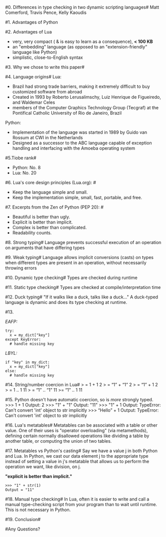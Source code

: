 #0. Differences in type checking in two dynamic scripting languages#
Matt Comerford, Travis Pence, Kelly Kaoudis

#1. Advantages of Python

#2. Advantages of Lua
- very, very compact ( & is easy to learn as a consequence), **< 100 KB**
- an "embedding" language (as opposed to an "extension-friendly" language like Python)
- simplistic, close-to-English syntax

#3. Why we chose to write this paper#

#4. Language origins#
Lua:
- Brazil had strong trade barriers, making it extremely difficult to buy customized software from abroad
- Created in 1993 by Roberto Lerusalimschy, Luiz Henrique de Figueiredo, and Waldemar Celes
- members of the Computer Graphics Technology Group (Tecgraf) at the Pontifical Catholic University of Rio de Janeiro, Brazil

Python:
- Implementation of the language was started in 1989 by Guido van Rossum at CWI in the Netherlands
- Designed as a successor to the ABC language capable of exception handling and interfacing with the Amoeba operating system

#5.Tiobe rank#
- Python: No. 8
- Lua: No. 20

#6. Lua's core design principles (Lua.org): #
- Keep the language simple and small.
- Keep the implementation simple, small, fast, portable, and free.

#7. Excerpts from the Zen of Python (PEP 20): #
- Beautiful is better than ugly.
- Explicit is better than implicit.
- Complex is better than complicated.
- Readability counts.
	
#8. Strong typing#
Language prevents successful execution of an operation on arguments that have differing types

#9. Weak typing#
Language allows implicit conversions (casts) on types when different types are present in an operation,
without necessarily throwing errors

#10. Dynamic type checking#
Types are checked during runtime

#11. Static type checking#
Types are checked at compile/interpretation time

#12. Duck typing#
"If it walks like a duck, talks like a duck..." 
A duck-typed language is dynamic and does its type checking at runtime.

#13.

_EAFP:_

    try:
      x = my_dict["key"]
    except KeyError:
      # handle missing key
_LBYL:_

    if "key" in my_dict:
      x = my_dict["key"]
    else:
      # handle missing key

#14. String/number coercion in Lua#
    > = 1 + 1
    2
    > = “1” + “1”
    2
    > = “1” + 1
    2
    > = 1 .. 1
    11
    > = “1” .. “1”
    11
    >= “1” .. 1
    11

#15. Python doesn't have automatic coercion, so is *more* strongly typed.
    >>> 1 + 1
    Output: 2
    >>> "1" + "1"
    Output: "11"
    >>> "1" + 1
    Output: TypeError: Can't convert 'int' object to str implicitly
    >>> “Hello” + 1
    Output: TypeError: Can't convert 'int' object to str implicitly

#16. Lua's metatables#
Metatables can be associated with a table or other value. One of their uses is "operator overloading" 
(via metamethods), defining certain normally disallowed 
operations like dividing a table by another table, or computing the union of two tables.

#17. Metatables vs Python's casting#
Say we have a value j in both Python and Lua.
In Python, we cast our data element j to the appropriate type instead of 
setting a value in j's metatable that allows us to perform the operation we want, like division, on j.

__"explicit is better than implicit."__  

    >>> "1" + str(1)
    Output = "11"
    
#18. Manual type checking#
In Lua, often it is easier to write and call a manual type-checking script from your program than to wait until
runtime. This is not necessary in Python.

#19. Conclusion#

#Any Questions? 
